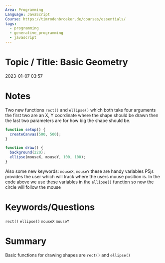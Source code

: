 ```yaml
---
Area: Programming
Language: JavaScript
Course: https://timrodenbroeker.de/courses/essentials/
tags:
  - programming
  - generative_programming
  - javascript
---
```

# Topic / Title: Basic Geometry 

2023-01-07
03:57


# Notes
Two new functions `rect()` and `ellipse()` which both take four arguments
the first two are an X, Y coordinate where the shape should be drawn then the last two parameters are for how big the shape should be.
```javascript
function setup() {
  createCanvas(500, 500);
}

function draw() {
  background(220);
  ellipse(mouseX, mouseY, 100, 100);
}
```
Also some new keywords: `mouseX`, `mouseY` these are handy variables P5js provides the user which will track where the users mouse position is. In the code above we use these variables in the `ellipse()` function so now the circle will follow the mouse
# Keywords/Questions
`rect()`
`ellipse()`
`mouseX`
`mouseY`
# Summary
Basic functions for drawing shapes are `rect()` and `ellipse()`